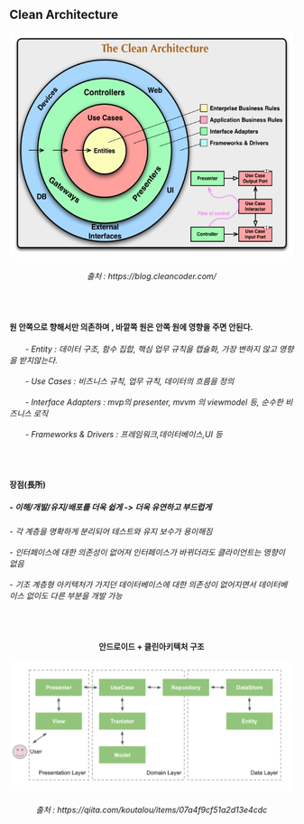 
<h2> Clean Architecture</h2>

<div align="center">
<img height="400" src="https://github.com/kimTH65/cs/blob/main/img/CleanArchitecture.jpg">
<h6>출처 : https://blog.cleancoder.com/</h6>
</div>

<br>
<h4>원 안쪽으로 향해서만 의존하며 , 바깥쪽 원은 안쪽 원에 영향을 주면 안된다.
</h4>
<h6>
<a>　　</a>- Entity : 데이터 구조, 함수 집합, 핵심 업무 규칙을 캡슐화, 가장 변하지 않고 영향을 받지않는다.
<br><br>
<a>　　</a>- Use Cases : 비즈니스 규칙, 업무 규칙, 데이터의 흐름을 정의
<br><br> 
<a>　　</a>- Interface Adapters : mvp의 presenter, mvvm 의 viewmodel 등, 순수한 비즈니스 로직
<br><br> 
<a>　　</a>- Frameworks & Drivers : 프레임워크,데이터베이스,UI 등
</h6> 
<br>

<h4>장점(長所)</h4>
<h5>
 - 이해/개발/유지/배포를 더욱 쉽게 -> 더욱 유연하고 부드럽게
</h5>
<h6>
 - 각 계층을 명확하게 분리되어 테스트와 유지 보수가 용이해짐
<br><br> - 인터페이스에 대한 의존성이 없어져 인터페이스가 바뀌더라도 클라이언트는 영향이 없음
<br><br> - 기조 계층형 아키텍처가 가지던 데이터베이스에 대한 의존성이 없어지면서 데이터베이스 없이도 다른 부분을 개발 가능
</h6> 
<br>


<div align="center">
<h4>안드로이드 + 클린아키텍처 구조
</h4>
<img src="https://github.com/kimTH65/cs/blob/main/img/cleanAnd.png">
<h6>출처 : https://qiita.com/koutalou/items/07a4f9cf51a2d13e4cdc</h6>
 </div>

